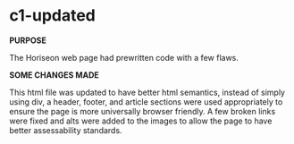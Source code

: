 # c1-updated

**PURPOSE**

The Horiseon web page had prewritten code with a few flaws. 

**SOME CHANGES MADE**

This html file was updated to have better html semantics, instead of simply using div, a header, footer, and article sections were used appropriately to ensure the page is more universally browser friendly. 
A few broken links were fixed and alts were added to the images to allow the page to have better assessability standards. 
